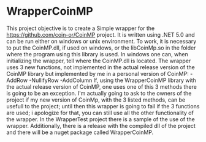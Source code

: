 #  WrapperCoinMP

This project objective is to create a Simple wrapper for the https://github.com/coin-or/CoinMP project. It is written
using .NET 5.0 and can be run either on windows or unix environment. To work, it is necessary to put the CoinMP.dll, if used
on windows, or the libCoinMp.so in the folder where the program using this library is used. In windows one can, when initializing the wrapper, tell where the CoinMP.dll is located. The wrapper uses 3 new functions, not implemented in the actual release version of the CoinMP library but implemented by me in a personal version of CoinMP:
-AddRow
-NullifyRow
-AddColumn
If, using the WrapperCoinMP library with the actual release version of CoinMP, one uses one of this 3 methods there is going to be an exception. I'm actually going to ask to the owners of the project if my new version of CoinMp, with the 3 listed methods, can be usefull to the project; until then this wrapper is going to fail if the 3 functions are used; i apologize for that, you can still use all the other functionality of the wrapper.
In the WrapperTest project there is a sample of the use of the wrapper.
Additionally, there is a release with the compiled dll of the project and there will be a nuget package called WrapperCoinMP.